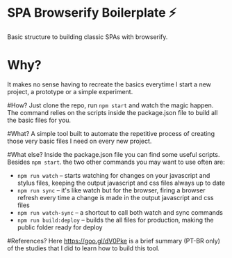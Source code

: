# SPA Browserify Boilerplate ⚡
Basic structure to building classic SPAs with browserify.
# Why?
It makes no sense having to recreate the basics everytime I start a new project, a prototype or a simple experiment.

#How?
Just clone the repo, run `npm start` and watch the magic happen. The command relies on the scripts inside the package.json file to build all the basic files for you.

#What?
A simple tool built to automate the repetitive process of creating those very basic files I need on every new project.

#What else?
Inside the package.json file you can find some useful scripts. Besides `npm start`. the two other commands you may want to use often are:

 * `npm run watch` – starts watching for changes on your javascript and stylus files, keeping the output javascript and css files always up to date
 * `npm run sync` – it's like watch but for the browser, firing a browser refresh every time a change is made in the output javascript and css files
 * `npm run watch-sync` – a shortcut to call both watch and sync commands
 * `npm run build:deploy` – builds the all files for production, making the public folder ready for deploy

#References?
Here https://goo.gl/dV0Pke is a brief summary (PT-BR only) of the studies that I did to learn how to build this tool.